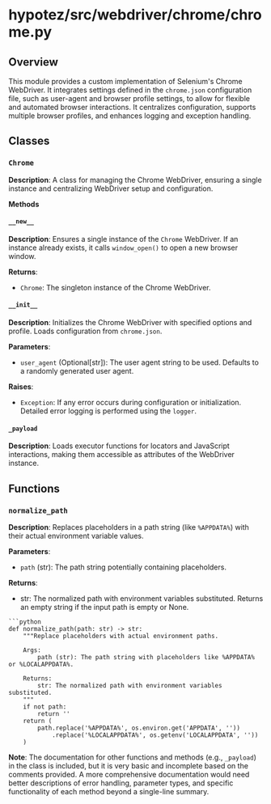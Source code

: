 # hypotez/src/webdriver/chrome/chrome.py

## Overview

This module provides a custom implementation of Selenium's Chrome WebDriver. It integrates settings defined in the `chrome.json` configuration file, such as user-agent and browser profile settings, to allow for flexible and automated browser interactions.  It centralizes configuration, supports multiple browser profiles, and enhances logging and exception handling.

## Classes

### `Chrome`

**Description**: A class for managing the Chrome WebDriver, ensuring a single instance and centralizing WebDriver setup and configuration.

**Methods**

#### `__new__`

**Description**: Ensures a single instance of the `Chrome` WebDriver. If an instance already exists, it calls `window_open()` to open a new browser window.

**Returns**:
- `Chrome`: The singleton instance of the Chrome WebDriver.

#### `__init__`

**Description**: Initializes the Chrome WebDriver with specified options and profile.  Loads configuration from `chrome.json`.

**Parameters**:
- `user_agent` (Optional[str]): The user agent string to be used. Defaults to a randomly generated user agent.


**Raises**:
- `Exception`: If any error occurs during configuration or initialization.  Detailed error logging is performed using the `logger`.


#### `_payload`

**Description**: Loads executor functions for locators and JavaScript interactions, making them accessible as attributes of the WebDriver instance.


## Functions

### `normalize_path`

**Description**: Replaces placeholders in a path string (like `%APPDATA%`) with their actual environment variable values.

**Parameters**:
- `path` (str): The path string potentially containing placeholders.

**Returns**:
- str: The normalized path with environment variables substituted. Returns an empty string if the input path is empty or None.

```
```python
def normalize_path(path: str) -> str:
    """Replace placeholders with actual environment paths.

    Args:
        path (str): The path string with placeholders like %APPDATA% or %LOCALAPPDATA%.

    Returns:
        str: The normalized path with environment variables substituted.
    """
    if not path:
        return ''
    return (
        path.replace('%APPDATA%', os.environ.get('APPDATA', ''))
            .replace('%LOCALAPPDATA%', os.getenv('LOCALAPPDATA', ''))
    )
```


**Note**: The documentation for other functions and methods (e.g., `_payload`) in the class is included, but it is very basic and incomplete based on the comments provided.  A more comprehensive documentation would need better descriptions of error handling, parameter types, and specific functionality of each method beyond a single-line summary.